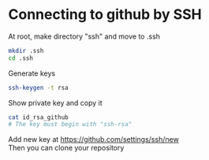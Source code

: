 # Connecting to github by SSH

At root, make directory "ssh"
and move to .ssh
```bash
mkdir .ssh
cd .ssh
```

Generate keys
```bash
ssh-keygen -t rsa
```

Show private key and copy it
```bash
cat id_rsa_github
# The key must begin with "ssh-rsa"
```
Add new key at https://github.com/settings/ssh/new   
Then you can clone your repository